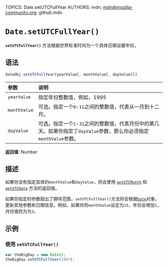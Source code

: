 TOPICS: Date.setUTCFullYear
AUTHORS: mdn; mdn@mozilla-community.org; github:mdn

# `Date.setUTCFullYear()`

**`setUTCFullYear()`** 方法根据世界标准时间为一个具体日期设置年份。

## 语法

```javascript
dateObj.setUTCFullYear(yearValue[, monthValue[, dayValue]])
```

| 参数 | 说明 |
| :-- | :-- |
| `yearValue` | 指定年份整数值，例如，1995 |
| `monthValue` | 可选。指定一个`0`-`11`之间的整数值，代表从一月到十二月。 |
| `dayValue` | 可选。指定一个`1`-`31`之间的整数值，代表月份中的第几天。如果你指定了`dayValue`参数，那么你必须指定`monthValue`参数。 |

**返回值**: Number

## 描述

如果你没有指定具体的`monthValue`和`dayValue`，将会使用 [`getUTCMonth`](/zh-hans/webfrontend/Date.getUTCMonth) 和
[`getUTCDate`](/zh-hans/webfrontend/Date.getUTCDate) 方法的返回值。

如果你指定的参数超出了期待范围，`setUTCFullYear()`方法将会根据[`Date`](/zh-hans/webfrontend/Date)对象，更新其他参数和日期信息。例如，如果你将`monthValue`设定为`15`，年份会增加`1`，月份值则为为`3`。

## 示例

### 使用 `setUTCFullYear()`

```javascript
var theBigDay = new Date();
theBigDay.setUTCFullYear(1997);
```
